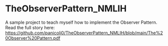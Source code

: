 # TheObserverPattern_NMLIH
 A sample project to teach myself how to implement the Observer Pattern.
 Read the full story here: https://github.com/panicoli0/TheObserverPattern_NMLIH/blob/main/The%20Observer%20Pattern.pdf 
